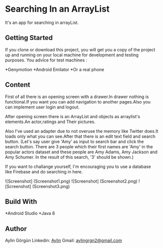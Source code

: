 # Searching In an ArrayList

It's an app for searching in arrayList.

## Getting Started

If you clone or download this project, you will get you a copy of the project up and running on your local machine for development and testing purposes. You advice for test machines  :

*Genymotion 
*Android Emilator
*Or a real phone

## Content

First of all there is an opening screen with a drawer.In drawer nothing is functional.If you want you can add navigation to another pages.Also you can implement user login and logout.

After opening screen there is an ArrayList and objects as arraylist's elements.An actor,ratings and Their pictures.

Also I've used an adapter due to not overuse the memory like Twitter does.It loads only what you can see.After that there is an edit text field and search button. (Let's say user give 'Amy' as input to search bar and click the search button. There are 3 people which their first names are 'Amy' in the popular actors dataset and these people are Amy Adams, Amy Jackson and Amy Schumer. In the result of this search, '3' should be shown.)

If you want to challange yourself, I'm encouraging you to use a database like Firebase and do searching in here.


![Screenshot] (Screenshot1.png)
![Screenshot] (Screenshot2.png)
![Screenshot] (Screenshot3.png)

## Build With

*Android Studio
*Java 8

## Author

Aylin Görgün 
    Linkedin: [Aylin](https://www.linkedin.com/in/aylin-g%C3%B6rg%C3%BCn-a60b6115b/)
    Gmail: aylingrgn2@gmail.com
